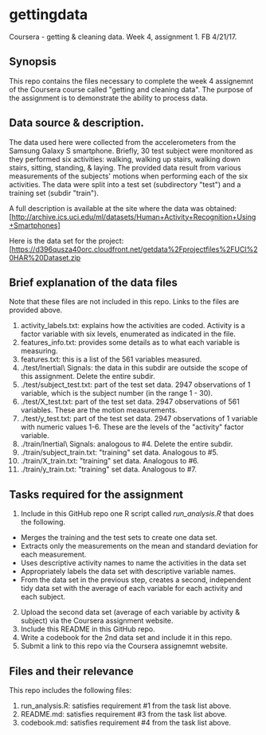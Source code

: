 # gettingdata
Coursera - getting &amp; cleaning data. Week 4, assignment 1.
FB 4/21/17.

## Synopsis
This repo contains the files necessary to complete the week 4 assignemnt of the Coursera course called "getting and cleaning data". The purpose of the assignment is to demonstrate the ability to process data.

## Data source & description. 
The data used here were collected from the accelerometers from the Samsung Galaxy S smartphone. Briefly, 30 test subject were monitored as they performed six activities: walking, walking up stairs, walking down stairs, sitting, standing, & laying. The provided data result from various measurements of the subjects' motions when performing each of the six activities. The data were split into a test set (subdirectory "test") and a training set (subdir "train"). 

A full description is available at the site where the data was obtained: [http://archive.ics.uci.edu/ml/datasets/Human+Activity+Recognition+Using+Smartphones]

Here is the data set for the project: [https://d396qusza40orc.cloudfront.net/getdata%2Fprojectfiles%2FUCI%20HAR%20Dataset.zip 

## Brief explanation of the data files

Note that these files are not included in this repo. Links to the files are provided above.

1.  activity_labels.txt: explains how the activities are coded. Activity is a factor variable with six levels, enumerated as indicated in the file. 
2.  features_info.txt: provides some details as to what each variable is measuring. 
3.  features.txt: this is a list of the 561 variables measured.
4.  ./test/Inertial\ Signals: the data in this subdir are outside the scope of this assignment. Delete the entire subdir.
5.  ./test/subject_test.txt: part of the test set data. 2947 observations of 1 variable, which is the subject number (in the range 1 - 30).
6.  ./test/X_test.txt: part of the test set data. 2947 observations of 561 variables. These are the motion measurements.  
7.  ./test/y_test.txt: part of the test set data. 2947 observations of 1 variable with numeric values 1-6. These are the levels of the "activity" factor variable. 
8.  ./train/Inertial\ Signals: analogous to #4. Delete the entire subdir.
9.  ./train/subject_train.txt: "training" set data. Analogous to #5.
10. ./train/X_train.txt: "training" set data. Analogous to #6.
11. ./train/y_train.txt: "training" set data. Analogous to #7.

## Tasks required for the assignment

1. Include in this GitHub repo one R script called *run_analysis.R* that does the following.
  * Merges the training and the test sets to create one data set.
  * Extracts only the measurements on the mean and standard deviation for each measurement.
  * Uses descriptive activity names to name the activities in the data set
  * Appropriately labels the data set with descriptive variable names.
  * From the data set in the previous step, creates a second, independent tidy data set with the average of each variable for each activity and each subject.
2. Upload the second data set (average of each variable by activity & subject) via the Coursera assignment website.
3. Include this README in this GitHub repo.
4. Write a codebook for the 2nd data set and include it in this repo. 
5. Submit a link to this repo via the Coursera assignemnt website.

## Files and their relevance
This repo includes the following files:

1. run_analysis.R: satisfies requirement #1 from the task list above.
2. README.md: satisfies requirement #3 from the task list above.
3. codebook.md: satisfies requirement #4 from the task list above.
